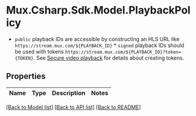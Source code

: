# Mux.Csharp.Sdk.Model.PlaybackPolicy
* `public` playback IDs are accessible by constructing an HLS URL like `https://stream.mux.com/${PLAYBACK_ID}`  * `signed` playback IDs should be used with tokens `https://stream.mux.com/${PLAYBACK_ID}?token={TOKEN}`. See [Secure video playback](https://docs.mux.com/guides/video/secure-video-playback) for details about creating tokens. 

## Properties

Name | Type | Description | Notes
------------ | ------------- | ------------- | -------------

[[Back to Model list]](../README.md#documentation-for-models) [[Back to API list]](../README.md#documentation-for-api-endpoints) [[Back to README]](../README.md)

